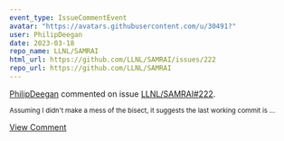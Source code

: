 ```yaml
---
event_type: IssueCommentEvent
avatar: "https://avatars.githubusercontent.com/u/30491?"
user: PhilipDeegan
date: 2023-03-18
repo_name: LLNL/SAMRAI
html_url: https://github.com/LLNL/SAMRAI/issues/222
repo_url: https://github.com/LLNL/SAMRAI
---
```


<a href='https://github.com/PhilipDeegan' target='_blank'>PhilipDeegan</a> commented on issue <a href='https://github.com/LLNL/SAMRAI/issues/222' target='_blank'>LLNL/SAMRAI#222</a>.

<small>Assuming I didn't make a mess of the bisect, it suggests the last working commit is ...</small>

<a href='https://github.com/LLNL/SAMRAI/issues/222' target='_blank'>View Comment</a>